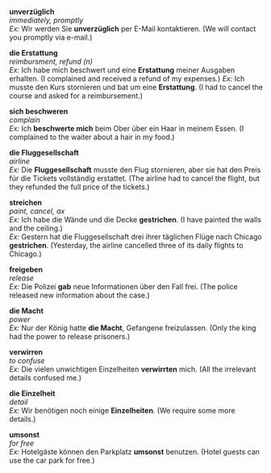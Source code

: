 **unverzüglich**  
*immediately, promptly*  
*Ex:* Wir werden Sie **unverzüglich** per E-Mail kontaktieren. (We will contact you promptly via e-mail.)

**die Erstattung**  
*reimbursment, refund (n)*  
*Ex:* Ich habe mich beschwert und eine **Erstattung** meiner Ausgaben erhalten. (I complained and received a refund of my expenses.)
*Ex:* Ich musste den Kurs stornieren und bat um eine **Erstattung**. (I had to cancel the course and asked for a reimbursement.)

**sich beschweren**  
*complain*  
*Ex:* Ich **beschwerte mich** beim Ober über ein Haar in meinem Essen. (I complained to the waiter about a hair in my food.)

**die Fluggesellschaft**  
*airline*  
*Ex:* Die **Fluggesellschaft** musste den Flug stornieren, aber sie hat den Preis für die Tickets vollständig erstattet. (The airline had to cancel the flight, but they refunded the full price of the tickets.)

**streichen**  
*paint, cancel, ax*  
*Ex:* Ich habe die Wände und die Decke **gestrichen**. (I have painted the walls and the ceiling.)  
*Ex:* Gestern hat die Fluggesellschaft drei ihrer täglichen Flüge nach Chicago **gestrichen**. (Yesterday, the airline cancelled three of its daily flights to Chicago.)  

**freigeben**  
*release*  
*Ex:* Die Polizei **gab** neue Informationen über den Fall frei. (The police released new information about the case.)  

**die Macht**    
*power*  
*Ex:* Nur der König hatte **die Macht**, Gefangene freizulassen. (Only the king had the power to release prisoners.)  

**verwirren**  
*to confuse*  
*Ex:* Die vielen unwichtigen Einzelheiten **verwirrten** mich. (All the irrelevant details confused me.)

**die Einzelheit**  
*detail*  
*Ex:* Wir benötigen noch einige **Einzelheiten**. (We require some more details.)

**umsonst**  
*for free*  
*Ex:* Hotelgäste können den Parkplatz **umsonst** benutzen. (Hotel guests can use the car park for free.)
